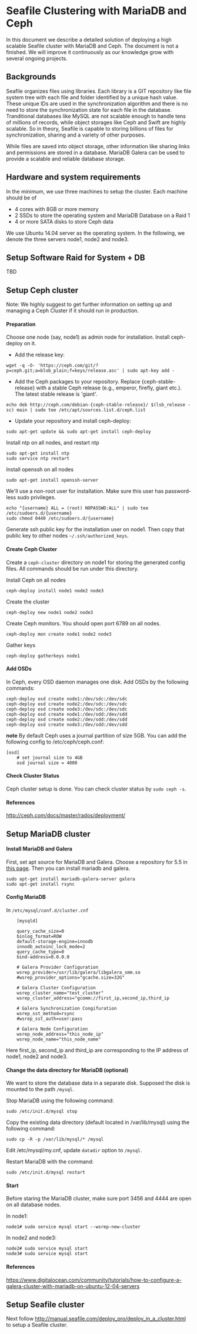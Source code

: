 # Seafile Clustering with MariaDB and Ceph

In this document we describe a detailed solution of deploying a high scalable Seafile cluster with MariaDB and Ceph. The document is not a finished. We will improve it continuously as our knowledge grow with several ongoing projects.

## Backgrounds

Seafile organizes files using libraries. Each library is a GIT repository like file system tree with each file and folder identified by a unique hash value. These unique IDs are used in the synchronization algorithm and there is no need to store the synchronization state for each file in the database. Tranditional databases like MySQL are not scalable enough to handle tens of millions of records, while object storages like Ceph and Swift are highly scalable. So in theory, Seafile is capable to storing billions of files for synchronization, sharing and a variety of other purposes.

While files are saved into object storage, other information like sharing links and permissions are stored in a database. MariaDB Galera can be used to provide a scalable and reliable database storage.

## Hardware and system requirements

In the minimum, we use three machines to setup the cluster. Each machine should be of

* 4 cores with 8GB or more memory
* 2 SSDs to store the operating system and MariaDB Database on a Raid 1
* 4 or more SATA disks to store Ceph data

We use Ubuntu 14.04 server as the operating system. In the following, we denote the three servers node1, node2 and node3.

## Setup Software Raid for System + DB

TBD

## Setup Ceph cluster

Note: We highly suggest to get further information on setting up and managing a Ceph Cluster if it should run in production.

#### Preparation

Choose one node (say, node1) as admin node for installation. Install ceph-deploy on it.

* Add the release key:  

```
wget -q -O- 'https://ceph.com/git/?p=ceph.git;a=blob_plain;f=keys/release.asc' | sudo apt-key add -
```

* Add the Ceph packages to your repository. Replace {ceph-stable-release} with a stable Ceph release (e.g., emperor, firefly, giant etc.). The latest stable release is 'giant'.

```
echo deb http://ceph.com/debian-{ceph-stable-release}/ $(lsb_release -sc) main | sudo tee /etc/apt/sources.list.d/ceph.list
```

* Update your repository and install ceph-deploy:  

```
sudo apt-get update && sudo apt-get install ceph-deploy
```

Install ntp on all nodes, and restart ntp  

```
sudo apt-get install ntp
sudo service ntp restart
```

Install openssh on all nodes

```
sudo apt-get install openssh-server
```

We'll use a non-root user for installation. Make sure this user has password-less sudo privileges.

```
echo "{username} ALL = (root) NOPASSWD:ALL" | sudo tee /etc/sudoers.d/{username}
sudo chmod 0440 /etc/sudoers.d/{username}
```

Generate ssh public key for the installation user on node1. Then copy that public key to other nodes `~/.ssh/authorized_keys`.

#### Create Ceph Cluster

Create a `ceph-cluster` directory on node1 for storing the generated config files. All commands should be run under this directory.

Install Ceph on all nodes

```
ceph-deploy install node1 node2 node3
```

Create the cluster  

```
ceph-deploy new node1 node2 node3
```

Create Ceph monitors. You should open port 6789 on all nodes.

```
ceph-deploy mon create node1 node2 node3 
```

Gather keys

```
ceph-deploy gatherkeys node1
```

#### Add OSDs

In Ceph, every OSD daemon manages one disk. Add OSDs by the following commands:

```
ceph-deploy osd create node1:/dev/sdc:/dev/sdc
ceph-deploy osd create node2:/dev/sdc:/dev/sdc
ceph-deploy osd create node3:/dev/sdc:/dev/sdc
ceph-deploy osd create node1:/dev/sdd:/dev/sdd
ceph-deploy osd create node2:/dev/sdd:/dev/sdd
ceph-deploy osd create node3:/dev/sdd:/dev/sdd
```

**note** By default Ceph uses a journal partition of size 5GB. You can add the following config to /etc/ceph/ceph.conf:

```
[osd]
	# set journal size to 4GB
    osd journal size = 4000
```

#### Check Cluster Status

Ceph cluster setup is done. You can check cluster status by `sudo ceph -s`.

#### References

http://ceph.com/docs/master/rados/deployment/

## Setup MariaDB cluster

#### Install MariaDB and Galera

First, set apt source for MariaDB and Galera. Choose a repository for 5.5 in [this page](https://downloads.mariadb.org/mariadb/repositories).
Then you can install mariadb and galera.

```
sudo apt-get install mariadb-galera-server galera
sudo apt-get install rsync
```

#### Config MariaDB

In `/etc/mysql/conf.d/cluster.cnf`

```
    [mysqld]
     
    query_cache_size=0
    binlog_format=ROW
    default-storage-engine=innodb
    innodb_autoinc_lock_mode=2
    query_cache_type=0
    bind-address=0.0.0.0

    # Galera Provider Configuration
    wsrep_provider=/usr/lib/galera/libgalera_smm.so
    #wsrep_provider_options="gcache.size=32G"

    # Galera Cluster Configuration
    wsrep_cluster_name="test_cluster"
    wsrep_cluster_address="gcomm://first_ip,second_ip,third_ip

    # Galera Synchronization Congifuration
    wsrep_sst_method=rsync
    #wsrep_sst_auth=user:pass

    # Galera Node Configuration
    wsrep_node_address="this_node_ip"
    wsrep_node_name="this_node_name"
```

Here first_ip, second_ip and third_ip are corresponding to the IP address of node1, node2 and node3.

#### Change the data directory for MariaDB (optional)

We want to store the database data in a separate disk. Supposed the disk is mounted to the path `/mysql`.

Stop MariaDB using the following command:

```
sudo /etc/init.d/mysql stop
```

Copy the existing data directory (default located in /var/lib/mysql) using the following command:

```
sudo cp -R -p /var/lib/mysql/* /mysql
```

Edit /etc/mysql/my.cnf, update `datadir` option to `/mysql`.

Restart MariaDB with the command:

```
sudo /etc/init.d/mysql restart
```

#### Start

Before staring the MariaDB cluster, make sure port 3456 and 4444 are open on all database nodes.

In node1:

```
node1# sudo service mysql start --wsrep-new-cluster
```

In node2 and node3:

```
node2# sudo service mysql start
node3# sudo service mysql start
```

#### References

https://www.digitalocean.com/community/tutorials/how-to-configure-a-galera-cluster-with-mariadb-on-ubuntu-12-04-servers

## Setup Seafile cluster

Next follow http://manual.seafile.com/deploy_pro/deploy_in_a_cluster.html to setup a Seafile cluster.






